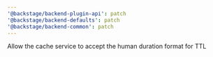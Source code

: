 ```yaml
---
'@backstage/backend-plugin-api': patch
'@backstage/backend-defaults': patch
'@backstage/backend-common': patch
---
```


Allow the cache service to accept the human duration format for TTL
